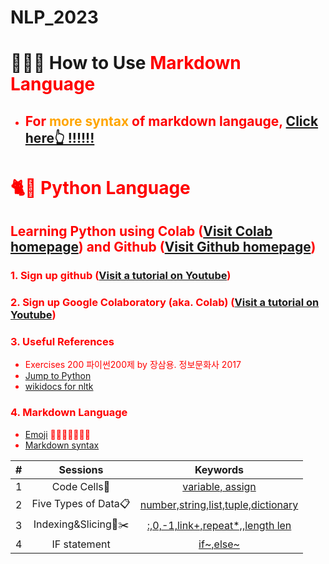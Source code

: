 # NLP_2023

# 🎼🐱🎵  **How to Use <font color = 'red'> Markdown Language**
- ## For <font color = 'orange'>  more syntax </font> of markdown langauge, [Click here👆 !!!!!!](https://www.markdownguide.org/basic-syntax/)

# 🐈🍊  **Python Language**

## **Learning Python** using **Colab** ([Visit Colab homepage](https://colab.research.google.com/?utm_source=scs-index)) and **Github** ([Visit Github homepage](https://github.com/))

### **1. Sign up github** ([Visit a tutorial on Youtube](https://www.youtube.com/watch?v=c-NikCpec7U))
### **2. Sign up Google Colaboratory** (aka. Colab) ([Visit a tutorial on Youtube](https://www.youtube.com/watch?v=2X_EU18OeYM))

### **3. Useful References**
- Exercises 200 파이썬200제 by 장삼용. 정보문화사 2017
- [Jump to Python](https://wikidocs.net/book/1)
- [wikidocs for nltk](https://wikidocs.net/21667)

### **4. Markdown Language**
* [Emoji](https://gist.github.com/rxaviers/7360908) 🐨🐹🐱🌻🐥🐻🐰
* [Markdown syntax](https://www.markdownguide.org/basic-syntax/)

|#|Sessions|Keywords|
|:-:|:-:|:-:|
|1|Code Cells🐾|[variable, assign](https://github.com/20230212KIM/NLP_2023/blob/main/1_CodeCells_Basic_.ipynb)|
|2|Five Types of Data📋|[number,string,list,tuple,dictionary](https://github.com/20230212KIM/NLP_2023/blob/main/2_FiveTypesofData.ipynb)|
|3|Indexing&Slicing📌✂️|[:,0,-1,link+,repeat*,,length len](https://github.com/20230212KIM/NLP_2023/blob/main/3_Indexing_Slicing.ipynb)|
|4|IF statement |[if~,else~](https://github.com/20230212KIM/NLP_2023/blob/main/3_Indexing_Slicing.ipynb)|
